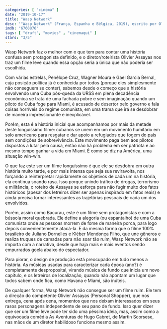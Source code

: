 ```yaml
---
categories: [ "cinema" ]
date: "2019-10-17"
title: "Wasp Network"
desc: '"Wasp Network" (França, Espanha e Bélgica, 2019), escrito por Olivier Assayas, dirigido por Olivier Assayas, com Ana de Armas, Penélope Cruz, Edgar Ramírez, Wagner Moura, Gael García Bernal e Harlys Becerra. Escrito para o CinemAqui na cobertura da #mostrasp.'
imdb: "6760876"
tags: [ "draft", "movies" , "cinemaqui" ]
stars: "3/5"
---
```

Wasp Network faz o melhor com o que tem para contar uma história confusa sem protagonista definido, e o diretor/roteirista Olivier Assayas nos traz um filme leve quando essa opção seria a única que não poderia ser escolhida.

Com várias estrelas, Penélope Cruz, Wagner Moura e Gael Garcia Bernal, cuja posição política já é conhecida por todos (porque eles simplesmente não conseguem se conter), sabemos desde o começo que a história envolvendo uma Cuba pós-queda da URSS em plena decadência econômica se trata de uma fachada pobre e sem imaginação quando um piloto de Cuba foge para Miami, é acusado de desertor pelo governo e fala coisas horríveis do regime comunista, em uma trama que irá se desdobrar de maneira impressionante e inexplicável.

Porém, esta é a história inicial que acompanhamos por mais da metade deste longuíssimo filme: cubanos se unem em um movimento humitário em solo americano para resgatar e dar apoio a refugiados que fogem do país sem condições de sobrevivência. Este movimento paga bem aos pilotos dispostos a lutar pela causa, então não há problema em ser patriota e ao mesmo tempo ganhar a vida em Miami. É como se diz na América, uma situação win-win.

O que faz este ser um filme longuíssimo é que ele se desdobra em outra história muito tarde, e por mais intensa que seja sua reviravolta, nos forçando a reinterpretar rapidamente os objetivos de cada um na história, ela continua soando rasa. Isso porque unindo tráfico de drogas, terrorismo e militância, o roteiro de Assayas se esforça para não fugir muito dos fatos históricos (apesar dos letreiros dizer ser apenas inspirado em fatos reais) e ainda precisa tornar interessantes as trajetórias pessoais de cada um dos envolvidos.

Porém, assim como Bacurau, este é um filme sem protagonistas e com a bússola moral quebrada. Ele define a alegoria (ou espantalho) de uma Cuba comunista onde as pessoas morrem de fome de maneira porca, para logo depois convenientemente atacá-la. E da mesma forma que o filme 100% brasileiro de Juliano Dornelles e Kléber Mendonça Filho, que une gêneros e realiza truques de camadas para não soar tão ruim, Wasp Network não se importa com a narrativa, desde que haja mais e mais eventos sendo empurrados goela abaixo do espectador.

Para piorar, o design de produção está preocupado em tudo menos a história. As músicas usadas para caracterizar cada época (ano?) é completamente desproposital, virando música de fundo que inicia um novo capítulo, e os letreiros de localização, quando não apontam um lugar que todos sabem onde fica, como Havana e Miami, são inúteis.

De qualquer forma, Wasp Network não consegue ser um filme ruim. Ele tem a direção do competente Olivier Assayas (Personal Shopper), que nos entrega, cena após cena, momentos que nos deixam interessados em seus rasos personagens independente de seu pano de fundo. Isso quer dizer que ser um filme leve pode ter sido uma péssima ideia, mas, assim como a equivocada comédia As Aventuras de Hugo Cabret, de Martin Scorsese, nas mãos de um diretor habilidoso funciona mesmo assim.
